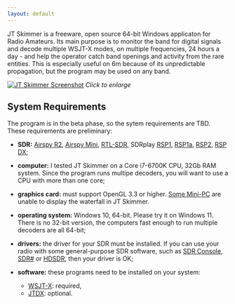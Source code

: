 ```yaml
---
layout: default
---
```


JT Skimmer is a freeware, open source 64-bit Windows applicaton for Radio Amateurs.
Its main purpose is to monitor the band for digital signals and decode multiple
WSJT-X modes, on multiple frequencies, 24 hours a day - and help the operator catch
band openings and activity from the rare entities. This is especially useful on 6m 
because of its unpredictable propagation, but the program may be used on any band.


[![JT Skimmer Screenshot](/assets/images/jtskimmer.png)](/assets/images/jtskimmer.png)
_Click to enlarge_

## System Requirements

The program is in the beta phase, so the sytem requirements are TBD. These requirements
are preliminary:

- **SDR:** 
  [Airspy R2](https://airspy.com/airspy-r2/), 
  [Airspy Mini](https://airspy.com/airspy-mini/), 
  [RTL-SDR](https://www.rtl-sdr.com/), 
  SDRplay [RSP1](https://www.sdrplay.com/rsp1/), 
  [RSP1a](https://www.sdrplay.com/rsp1a/), 
  [RSP2](https://www.sdrplay.com/rsp2/), 
  [RSP DX](https://www.sdrplay.com/rspdx/);

- **computer:** I tested JT Skimmer on a Core i7-6700K CPU, 32Gb RAM system. 
  Since the program runs multipe decoders,
  you will want to use a CPU with more than one core;

- **graphics card:** must support OpenGL 3.3 or higher. 
  [Some Mini-PC](https://www.amazon.com/ACEMAGIC-Computer-3-Screen-Bluetooth-Computers/dp/B0CQJQPZJX)
  are unable to display the waterfall in JT Skimmer.

- **operating system:** Windows 10, 64-bit. Please try it on Windows 11. There is no 32-bit
  version, the computers fast enough to run multiple decoders are all 64-bit;

- **drivers:** the driver for your SDR must be installed. If you can use your radio with some 
  general-purpose SDR software, such as 
  [SDR Console](https://www.sdr-radio.com/console), 
  [SDR#](https://airspy.com/download/)
  or [HDSDR](http://hdsdr.de/), 
  then your driver is OK;

- **software:** these programs need to be installed on your system:
  - [WSJT-X](https://wsjt.sourceforge.io/wsjtx.html): required, 
  - [JTDX](https://sourceforge.net/projects/jtdx/): optional.
  
